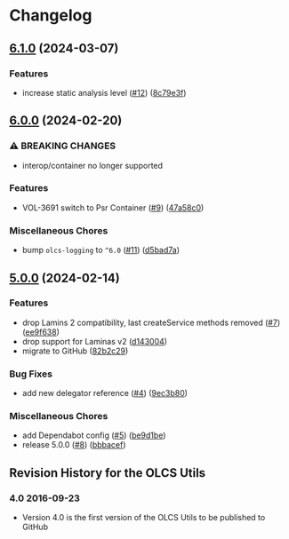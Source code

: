 # Changelog

## [6.1.0](https://github.com/dvsa/olcs-utils/compare/v6.0.0...v6.1.0) (2024-03-07)


### Features

* increase static analysis level ([#12](https://github.com/dvsa/olcs-utils/issues/12)) ([8c79e3f](https://github.com/dvsa/olcs-utils/commit/8c79e3f8899f23037304fed19abf1185b661ecb0))

## [6.0.0](https://github.com/dvsa/olcs-utils/compare/v5.0.0...v6.0.0) (2024-02-20)


### ⚠ BREAKING CHANGES

* interop/container no longer supported

### Features

* VOL-3691 switch to Psr Container ([#9](https://github.com/dvsa/olcs-utils/issues/9)) ([47a58c0](https://github.com/dvsa/olcs-utils/commit/47a58c0f2b9394a043c0eea0f2f871875afb2d26))


### Miscellaneous Chores

* bump `olcs-logging` to `^6.0` ([#11](https://github.com/dvsa/olcs-utils/issues/11)) ([d5bad7a](https://github.com/dvsa/olcs-utils/commit/d5bad7ab1fd0c555359583c27255bbe3b49ae558))

## [5.0.0](https://github.com/dvsa/olcs-utils/compare/v5.0.0...v5.0.0) (2024-02-14)


### Features

* drop Lamins 2 compatibility, last createService methods removed ([#7](https://github.com/dvsa/olcs-utils/issues/7)) ([ee9f638](https://github.com/dvsa/olcs-utils/commit/ee9f638ed598efd6f7abf08c4a6352b8013996ca))
* drop support for Laminas v2 ([d143004](https://github.com/dvsa/olcs-utils/commit/d1430044d14ff38b3da5eabeee55024b2e90ee98))
* migrate to GitHub ([82b2c29](https://github.com/dvsa/olcs-utils/commit/82b2c2986397dfc8b5e615b48259747fb28ca1a8))


### Bug Fixes

* add new delegator reference ([#4](https://github.com/dvsa/olcs-utils/issues/4)) ([9ec3b80](https://github.com/dvsa/olcs-utils/commit/9ec3b807ff8ca1670989ced79010bd3db53f2010))


### Miscellaneous Chores

* add Dependabot config ([#5](https://github.com/dvsa/olcs-utils/issues/5)) ([be9d1be](https://github.com/dvsa/olcs-utils/commit/be9d1becffc87322464cdacf4cb55825c6fff3b2))
* release 5.0.0 ([#8](https://github.com/dvsa/olcs-utils/issues/8)) ([bbbacef](https://github.com/dvsa/olcs-utils/commit/bbbaceff9f11ec865f90a5ccb0d810b3e44640d3))

## Revision History for the OLCS Utils ### 4.0 2016-09-23 - Version 4.0 is the first version of the OLCS Utils to be published to GitHub

